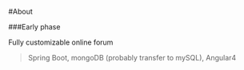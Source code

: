 #About

###Early phase

Fully customizable online forum

>Spring Boot, mongoDB (probably transfer to mySQL), Angular4 
